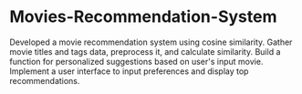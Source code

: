 # Movies-Recommendation-System
Developed a movie recommendation system using cosine similarity. Gather movie titles and tags data, preprocess it, and calculate similarity. Build a function for personalized suggestions based on user's input movie. Implement a user interface to input preferences and display top recommendations.
